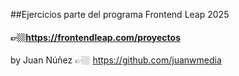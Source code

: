 ##Ejercicios parte del programa Frontend Leap 2025

#### 👉🏼https://frontendleap.com/proyectos

by Juan Núñez 👉🏼 https://github.com/juanwmedia
